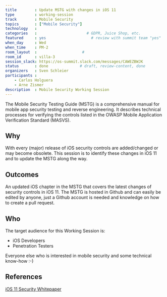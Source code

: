 ```yaml
---
title        : Update MSTG with changes in iOS 11
type         : working-session
track        : Mobile Security
topics       : ["Mobile Security"]
technology   :
categories   :                      # GDPR, Juice Shop, etc.
featured     : yes                    # review with summit team "yes"
when_day     : Wed
when_time    : PM-2
room_layout  :                    #
room_id      : villa-3
session_slack: https://os-summit.slack.com/messages/CAWEZBWJK
status       : done              # draft, review-content, done
organizers   : Sven Schleier
participants :
    - Carlos Holguera
    - Arne Zismer
description  : Mobile Security Working Session
---
```


The Mobile Security Testing Guide (MSTG) is a comprehensive manual for mobile app security testing and reverse engineering. It describes technical processes for verifying the controls listed in the OWASP Mobile Application Verification Standard (MASVS).

## Why

With every (major) release of iOS security controls are added/changed or may become obsolete. This session is to identify these changes in iOS 11 and to update the MSTG along the way.


## Outcomes

An updated iOS chapter in the MSTG that covers the latest changes of security controls in iOS 11. The MSTG is hosted in Github and can easily be edited by anyone, just a Github account is needed and knowledge on how to create a pull request.

## Who
The target audience for this Working Session is:

- iOS Developers
- Penetration Testers

Everyone else who is interested in mobile security and some technical know-how :-)

## References

[iOS 11 Security Whitepaper](https://www.apple.com/business/docs/iOS_Security_Guide.pdf)
